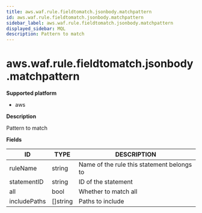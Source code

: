 ```yaml
---
title: aws.waf.rule.fieldtomatch.jsonbody.matchpattern
id: aws.waf.rule.fieldtomatch.jsonbody.matchpattern
sidebar_label: aws.waf.rule.fieldtomatch.jsonbody.matchpattern
displayed_sidebar: MQL
description: Pattern to match
---
```


# aws.waf.rule.fieldtomatch.jsonbody.matchpattern

**Supported platform**

- aws

**Description**

Pattern to match

**Fields**

| ID           | TYPE             | DESCRIPTION                                |
| ------------ | ---------------- | ------------------------------------------ |
| ruleName     | string           | Name of the rule this statement belongs to |
| statementID  | string           | ID of the statement                        |
| all          | bool             | Whether to match all                       |
| includePaths | &#91;&#93;string | Paths to include                           |
